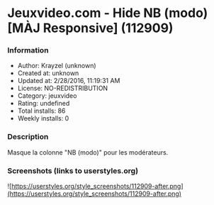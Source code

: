 # Jeuxvideo.com - Hide NB (modo) [MÀJ Responsive] (112909)

### Information
- Author: Krayzel (unknown)
- Created at: unknown
- Updated at: 2/28/2016, 11:19:31 AM
- License: NO-REDISTRIBUTION
- Category: jeuxvideo
- Rating: undefined
- Total installs: 86
- Weekly installs: 0


### Description
Masque la colonne "NB (modo)" pour les modérateurs.


### Screenshots (links to userstyles.org)
![https://userstyles.org/style_screenshots/112909-after.png](https://userstyles.org/style_screenshots/112909-after.png)


